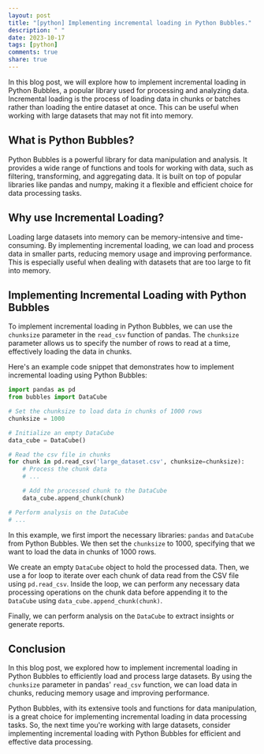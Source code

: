 ```yaml
---
layout: post
title: "[python] Implementing incremental loading in Python Bubbles."
description: " "
date: 2023-10-17
tags: [python]
comments: true
share: true
---
```


In this blog post, we will explore how to implement incremental loading in Python Bubbles, a popular library used for processing and analyzing data. Incremental loading is the process of loading data in chunks or batches rather than loading the entire dataset at once. This can be useful when working with large datasets that may not fit into memory.

## What is Python Bubbles?

Python Bubbles is a powerful library for data manipulation and analysis. It provides a wide range of functions and tools for working with data, such as filtering, transforming, and aggregating data. It is built on top of popular libraries like pandas and numpy, making it a flexible and efficient choice for data processing tasks.

## Why use Incremental Loading?

Loading large datasets into memory can be memory-intensive and time-consuming. By implementing incremental loading, we can load and process data in smaller parts, reducing memory usage and improving performance. This is especially useful when dealing with datasets that are too large to fit into memory.

## Implementing Incremental Loading with Python Bubbles

To implement incremental loading in Python Bubbles, we can use the `chunksize` parameter in the `read_csv` function of pandas. The `chunksize` parameter allows us to specify the number of rows to read at a time, effectively loading the data in chunks.

Here's an example code snippet that demonstrates how to implement incremental loading using Python Bubbles:

```python
import pandas as pd
from bubbles import DataCube

# Set the chunksize to load data in chunks of 1000 rows
chunksize = 1000

# Initialize an empty DataCube
data_cube = DataCube()

# Read the csv file in chunks
for chunk in pd.read_csv('large_dataset.csv', chunksize=chunksize):
    # Process the chunk data
    # ...

    # Add the processed chunk to the DataCube
    data_cube.append_chunk(chunk)

# Perform analysis on the DataCube
# ...
```

In this example, we first import the necessary libraries: `pandas` and `DataCube` from Python Bubbles. We then set the `chunksize` to 1000, specifying that we want to load the data in chunks of 1000 rows.

We create an empty `DataCube` object to hold the processed data. Then, we use a for loop to iterate over each chunk of data read from the CSV file using `pd.read_csv`. Inside the loop, we can perform any necessary data processing operations on the chunk data before appending it to the `DataCube` using `data_cube.append_chunk(chunk)`.

Finally, we can perform analysis on the `DataCube` to extract insights or generate reports.

## Conclusion

In this blog post, we explored how to implement incremental loading in Python Bubbles to efficiently load and process large datasets. By using the `chunksize` parameter in pandas' `read_csv` function, we can load data in chunks, reducing memory usage and improving performance.

Python Bubbles, with its extensive tools and functions for data manipulation, is a great choice for implementing incremental loading in data processing tasks. So, the next time you're working with large datasets, consider implementing incremental loading with Python Bubbles for efficient and effective data processing.